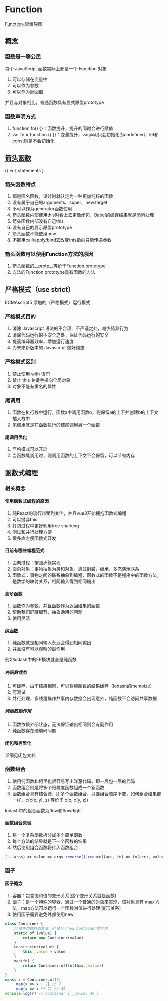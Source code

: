 # Function

[Function-思维导图](./mind/03-Function.html)

## 概念

### 函数是一等公民

每个 JavaScript 函数实际上都是一个 Function 对象
1. 可以存储在变量中
2. 可以作为参数
3. 可以作为返回值

并且与对象相比，普通函数具有显式原型prototype

### 函数声明方式

1. function fn() {}：函数提升，提升的同时会进行赋值
2. var fn = function () {}：变量提升，var声明只会初始化为undefined，let和const则是不会初始化

## [箭头函数](https://developer.mozilla.org/zh-CN/docs/Web/JavaScript/Reference/Functions/Arrow_functions)

() => { statements }

### 箭头函数特点

1. 都是匿名函数，设计时就认定为一种更加纯粹的函数
2. 没有属于自己的arguments、super、new.target
3. 不可以作为generator函数使用
4. 箭头函数内部使用this时看上去更像闭包，Babel的编译结果就是闭包处理
5. 箭头函数内部没有自己this
6. 没有自己的显示原型prototype
7. 箭头函数不能使用new
8. 不能用call/apply/bind去改变this指向只能传递参数

### 箭头函数可以使用Function方法的原因

1. 箭头函数的__protp__等价于Function.prototype
2. 方法的Function.prototype具有函数的方法

## 严格模式（use strict）

ECMAscript5 添加的（严格模式）运行模式

### 严格模式目的

1. 消除 Javascript 语法的不合理、不严谨之处，减少怪异行为
2. 消除代码运行的不安全之处，保证代码运行的安全
3. 提高编译器效率，增加运行速度
4. 为未来新版本的 Javascript 做好铺垫

### 严格模式区别

1. 禁止使用 with 语句
2. 禁止 this 关键字指向全局对象
3. 对象不能有重名的属性

### 尾调用

1. 函数在执行栈中运行，函数a中调用函数b，则保留a的上下并创建b的上下文插入栈中
2. 尾调用就是在函数执行的结尾调用另一个函数

#### 尾调用优化

1. 严格模式可以开启
2. 当函数尾调用时，则调用函数的上下文不会保留，可以节省内存

## 函数式编程

### 相关概念

#### 使用函数式编程的原因

1. 随React的流行越受到关注，并且vue3开始拥抱函数式编程
2. 可以抛弃this
3. 打包过程中更好利用tree sharking
4. 测试和并行处理方便
5. 很多库方便函数式开发

#### 目前有哪些编程范式

1. 面向过程：按照步骤实现
2. 面向对象：事物抽象为类和对象，通过封装，继承，多态演示联系
3. 函数式：事物之间的联系抽象到编程，函数式的函数不是程序中的函数方法，是数学的映射关系，相同输入得到相同输出

#### 高阶函数

1. 函数作为参数，并且函数作为返回结果的函数
1. 帮助我们屏蔽细节，抽象通用的问题
2. 使用灵活

#### [纯函数](https://cloud.tencent.com/developer/article/1857193?from=article.detail.1629653)

1. 纯函数就是相同输入永远会得到相同输出
2. 并且没有可以观察的副作用

例如lodash中的FP模块就全是纯函数

##### 纯函数优势

1. 可缓存，由于结果相同，可以将纯函数的结果缓存（lodash的memoize）
2. 可测试
3. 并行处理，多线程操作共享内存数据会出现意外，纯函数不会访问共享数据

##### 纯函数副作用

1. 函数依赖外部状态，无法保证输出相同则会有副作用
2. 纯函数存在硬编码问题

#### 闭包和柯里化

详细见闭包文档

### 函数组合

1. 使用纯函数和柯里化很容易写出洋葱代码，即一层包一层的代码
2. 函数组合则是将多个细粒度函数组成一个新函数
3. 函数组合具有结合律，即多个函数组合，只要组合顺序不变，如何组合结果都一样，c(c(x, y), z) 等价于 c(x, c(y, z))

lodash中的组合函数为flow和flowRight

#### 函数组合原理

1. 将一个复杂函数拆分成多个简单函数
2. 每个方法的结果就是下一个函数的结果
3. 然后使用组合函数将传入函数组合

```js
(...args) => value => args.reverse().reduce((acc, fn) => fn(acc), value)
```

### [函子](https://segmentfault.com/a/1190000023744960)

#### 函子概念

1. 容器：包含值和值的变形关系(这个变形关系就是函数)
2. 函子：是一个特殊的容器，通过一个普通的对象来实现，该对象具有 map 方法，map方法可以运行一个函数对值进行处理(变形关系)
3. 使用函子需要避免外部使用new

```js
class Container {
    //使用类的静态方法，of替代了new Container的作用
    static of (value) {
        return new Container(value)
    }
    constructor(value) {
        this._value = value
    }
    map(fn) {
        return Container.of(fn(this._value))
    }
}
const r = Container.of(5)
    .map(x => x + 2) // 7
    .map(x => x ** 2) // 49
console.log(r) // Container { _value: 49 }
```
